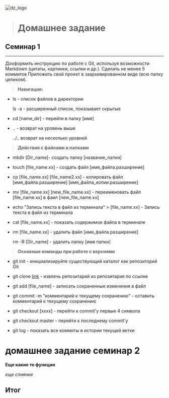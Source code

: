 
![dz_logo](/dz1.jpg)  
># **Домашнее задание** #
## Семинар 1 ##
- - -
Дооформить инструкцию по работе с Git, используя возможности Markdown (цитаты, картинки, ссылки и др.). Сделать не менее 5 коммитов Приложить свой проект в заархивированном виде (всю папку целиком).

>**Навигация:**

* ls - список файлов в директории

    ls -a - расширенный список, показывает скрытые
* cd [name_dir] - перейти в папку [имя]
* .. - возврат на уровень выше

    ../.. возврат на несколько уровней

>**Действия с файлами и папками**

* mkdir [Dir_name]- создать папку [название_папки]
* touch [file_name.xx] - создать файл [имя_файла.разширение]
* cp [file_name.xx] [file_name2.xx] - копировать файл [имя_файла.разширение] [имя_файла_копии.разширение]
* mv [file_name.xx] [new_file_name.xx] - переименовать файл [file_name.xx] в фаил [new_file_name.xx]
* echo "Запись текста в файл из терминала" > [file_name.xx] - Запись текста в файл из терминала
* cat [file_name.xx] - показать содержимое файла в терминале
* rm [file_name.xx] - удалить файл [имя_файла.разширение]

    rm -R [Dir_name] - удалить папку [имя папки]

>**Основные команды при работе с версиями**

* git init - инициализируйте существующий каталог как репозиторий Git

* git clone [link](https://github.com/UidSerg/pepo-github.git) - извлечь репозитарий из репозитария по ссылке
* git add [file_name] - записать сохраненные изменения в файл
* git commit -m "комментарий к текущему сохранению" - оставить комментарий к текущему сохранению
* git checkout [xxxx] - перейти к commit'у первые 4 символа
* git checkout master - перейти к последнему commit'у
* git log - показать все коммиты в истории текущей ветки


# домашнее задание семинар 2




**Еще какие то функции**




*еще слияние*




## Итог 
